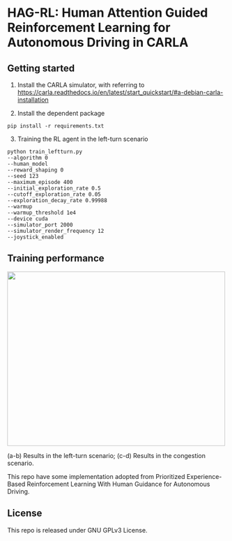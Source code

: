 # HAG-RL: Human Attention Guided Reinforcement Learning for Autonomous Driving in CARLA


## Getting started
1. Install the CARLA simulator, with referring to
https://carla.readthedocs.io/en/latest/start_quickstart/#a-debian-carla-installation

2. Install the dependent package
```shell
pip install -r requirements.txt
```
3. Training the RL agent in the left-turn scenario
```
python train_leftturn.py
--algorithm 0 
--human_model 
--reward_shaping 0 
--seed 123 
--maximum_episode 400 
--initial_exploration_rate 0.5 
--cutoff_exploration_rate 0.05 
--exploration_decay_rate 0.99988 
--warmup 
--warmup_threshold 1e4 
--device cuda 
--simulator_port 2000 
--simulator_render_frequency 12 
--joystick_enabled
```


## Training performance

<img src="figures/results.png" width = "500" height = "400" alt=" " align=center />

(a-b) Results in the left-turn scenario;
(c-d) Results in the congestion scenario.

This repo have some implementation adopted from Prioritized Experience-Based Reinforcement Learning With Human Guidance for Autonomous Driving.

## License
This repo is released under GNU GPLv3 License.


